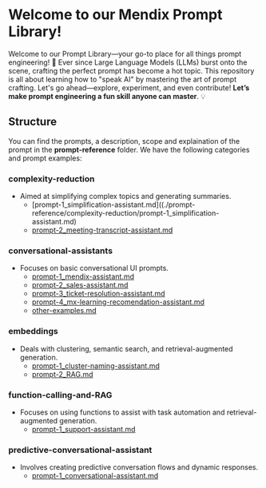 # Welcome to our Mendix Prompt Library!
Welcome to our Prompt Library—your go-to place for all things prompt engineering! 🚀 Ever since Large Language Models (LLMs) burst onto the scene, crafting the perfect prompt has become a hot topic. This repository is all about learning how to "speak AI" by mastering the art of prompt crafting. Let's go ahead—explore, experiment, and even contribute! **Let’s make prompt engineering a fun skill anyone can master**. 💡

## Structure
You can find the prompts, a description, scope and explaination of the prompt in the **prompt-reference** folder. We have the following categories and prompt examples:

### complexity-reduction
- Aimed at simplifying complex topics and generating summaries.
  - [prompt-1_simplification-assistant.md]((./prompt-reference/complexity-reduction/prompt-1_simplification-assistant.md)
  - [prompt-2_meeting-transcript-assistant.md](https://github.com/mendixlabs/smart-apps-prompt-library/blob/main/prompt-reference/complexity-reduction/prompt-2_meeting-transcript-assistant.md)
 
### conversational-assistants
- Focuses on basic conversational UI prompts.
  - [prompt-1_mendix-assistant.md](https://github.com/mendixlabs/smart-apps-prompt-library/blob/main/prompt-reference/conversational-assistants/prompt-1_mendix-assistant.md)
  - [prompt-2_sales-assistant.md](https://github.com/mendixlabs/smart-apps-prompt-library/blob/main/prompt-reference/conversational-assistants/prompt-2_sales-assistant.md)
  - [prompt-3_ticket-resolution-assistant.md](https://github.com/mendixlabs/smart-apps-prompt-library/blob/main/prompt-reference/conversational-assistants/prompt-3_ticket-resolution-assistant.md)
  - [prompt-4_mx-learning-recomendation-assistant.md](https://github.com/mendixlabs/smart-apps-prompt-library/blob/main/prompt-reference/conversational-assistants/prompt-4_mx-learning-recomendation-assistant.md)
  - [other-examples.md](https://github.com/mendixlabs/smart-apps-prompt-library/blob/main/prompt-reference/conversational-assistants/other-examples.md)

### embeddings
- Deals with clustering, semantic search, and retrieval-augmented generation.
  - [prompt-1_cluster-naming-assistant.md](https://github.com/mendixlabs/smart-apps-prompt-library/blob/main/prompt-reference/embeddings/prompt-1_cluster-naming-assistant.md)
  - [prompt-2_RAG.md](https://github.com/mendixlabs/smart-apps-prompt-library/blob/main/prompt-reference/embeddings/prompt-2_RAG.md)

### function-calling-and-RAG
- Focuses on using functions to assist with task automation and retrieval-augmented generation.
  - [prompt-1_support-assistant.md](https://github.com/mendixlabs/smart-apps-prompt-library/blob/main/prompt-reference/function-calling-and-RAG/prompt-1_support-assistant.md)

### predictive-conversational-assistant
- Involves creating predictive conversation flows and dynamic responses.
  - [prompt-1_conversational-assistant.md](https://github.com/mendixlabs/smart-apps-prompt-library/blob/main/prompt-reference/predictive-conversational-assistant/prompt-1_conversational-assistant.md)

